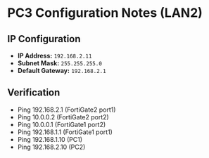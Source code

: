 # PC3 Configuration Notes (LAN2)

## IP Configuration

- **IP Address:** `192.168.2.11`
- **Subnet Mask:** `255.255.255.0`
- **Default Gateway:** `192.168.2.1`

## Verification

- Ping 192.168.2.1 (FortiGate2 port1)
- Ping 10.0.0.2 (FortiGate2 port2)
- Ping 10.0.0.1 (FortiGate1 port2)
- Ping 192.168.1.1 (FortiGate1 port1)
- Ping 192.168.1.10 (PC1)
- Ping 192.168.2.10 (PC2)
